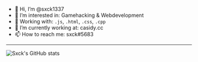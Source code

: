 - 👋 Hi, I’m @sxck1337
- 👀 I’m interested in: Gamehacking & Webdevelopment
- 🚀 Working with: ```.js```, ```.html```, ```.css```, ```.cpp```
- 🌱 I’m currently working at: casidy.cc
- 📫 How to reach me: sxck#5683

 ---

![Sxck's GitHub stats](https://github-readme-stats.vercel.app/api?username=sxck1337&show_icons=true&theme=radical)
